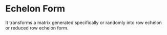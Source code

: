 # Echelon Form

It transforms a matrix generated specifically or randomly into row echelon or reduced row echelon form.